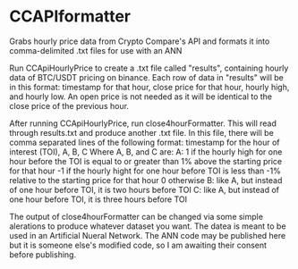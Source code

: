 # CCAPIformatter
Grabs hourly price data from Crypto Compare's API and formats it into comma-delimited .txt files for use with an ANN


Run CCApiHourlyPrice to create a .txt file called "results", containing hourly data of BTC/USDT pricing on binance. 
Each row of data in "results" will be in this format: timestamp for that hour, close price for that hour, hourly high, and hourly low. 
An open price is not needed as it will be identical to the close price of the previous hour.

After running CCApiHourlyPrice, run close4hourFormatter. This will read through results.txt and produce another .txt file. 
In this file, there will be comma separated lines of the following format:
timestamp for the hour of interest (TOI), A, B, C
Where A, B, and C are:
  A:  1 if the hourly high for one hour before the TOI is equal to or greater than 1% above the starting price for that hour
      -1 if the hourly hight for one hour before TOI is less than -1% relative to the starting price for that hour
      0 otherwise
  B:  like A, but instead of one hour before TOI, it is two hours before TOI
  C:  like A, but instead of one hour before TOI, it is three hours before TOI
  
The output of close4hourFormatter can be changed via some simple alerations to produce whatever dataset you want. The datea is meant to be used in an Artificial Nueral Network. The ANN code may be published here but it is someone else's modified code, so I am awaiting their consent before publishing.

